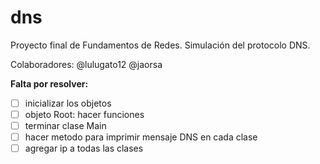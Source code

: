 # dns
Proyecto final de Fundamentos de Redes. Simulación del protocolo DNS.

Colaboradores:
@lulugato12
@jaorsa

**Falta por resolver:**
- [ ] inicializar los objetos
- [ ] objeto Root: hacer funciones
- [ ] terminar clase Main
- [ ] hacer metodo para imprimir mensaje DNS en cada clase
- [ ] agregar ip a todas las clases
